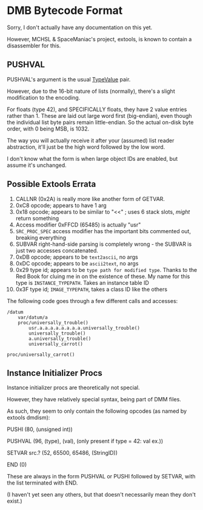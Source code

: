 # DMB Bytecode Format

Sorry, I don't actually have any documentation on this yet.

However, MCHSL & SpaceManiac's project, extools, is known to contain a disassembler for this.

## PUSHVAL

PUSHVAL's argument is the usual [TypeValue](./DMB.TypeValue.md) pair.

However, due to the 16-bit nature of lists (normally), there's a slight modification to the encoding.

For floats (type 42), and SPECIFICALLY floats, they have 2 value entries rather than 1.
These are laid out large word first (big-endian), even though the individual list byte pairs remain little-endian.
So the actual on-disk byte order, with 0 being MSB, is 1032.

The way you will actually receive it after your (assumed) list reader abstraction, it'll just be the high word followed by the low word.

I don't know what the form is when large object IDs are enabled, but assume it's unchanged.

## Possible Extools Errata

1. CALLNR (0x2A) is really more like another form of GETVAR.
2. 0xC8 opcode; appears to have 1 arg
3. 0x18 opcode; appears to be similar to "<<" ; uses 6 stack slots, *might* return something
4. Access modifier 0xFFCD (65485) is actually "usr"
5. `SRC_PROC_SPEC` access modifier has the important bits commented out, breaking everything
6. SUBVAR right-hand-side parsing is completely wrong - the SUBVAR is just two accesses concatenated.
7. 0xDB opcode; appears to be `text2ascii`, no args
8. 0xDC opcode; appears to be `ascii2text`, no args
9. 0x29 type id; appears to be `type path for modified type`. Thanks to the Red Book for cluing me in on the existence of these. My name for this type is `INSTANCE_TYPEPATH`. Takes an instance table ID
10. 0x3F type id; `IMAGE_TYPEPATH`, takes a class ID like the others

The following code goes through a few different calls and accesses:

```
/datum
	var/datum/a
	proc/universally_trouble()
		usr.a.a.a.a.a.a.a.a.universally_trouble()
		universally_trouble()
		a.universally_trouble()
		universally_carrot()

proc/universally_carrot()

```

## Instance Initializer Procs

Instance initializer procs are theoretically not special.

However, they have relatively special syntax, being part of DMM files.

As such, they seem to only contain the following opcodes (as named by extools dmdism):

PUSHI (80, (unsigned int))

PUSHVAL (96, (type), (val), (only present if type = 42: val ex.))

SETVAR src.? (52, 65500, 65486, (StringID))

END (0)

These are always in the form PUSHVAL or PUSHI followed by SETVAR, with the list terminated with END.

(I haven't yet seen any others, but that doesn't necessarily mean they don't exist.)

